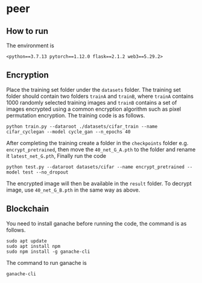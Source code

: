 # peer
## How to run
The environment is

```<python==3.7.13 pytorch==1.12.0 flask==2.1.2 web3==5.29.2>```

## Encryption

Place the training set folder under the `datasets` folder. The training set folder should contain two folders `trainA` and `trainB`, where `trainA` contains 1000 randomly selected training images and `trainB` contains a set of images encrypted using a common encryption algorithm such as pixel permutation encryption. The training code is as follows.

```
python train.py --dataroot ./datasets/cifar_train --name cifar_cyclegan --model cycle_gan --n_epochs 40
```

After completing the training create a folder in the `checkpoints` folder e.g. `encrypt_pretrained`, then move the `40_net_G_A.pth` to the folder and rename it `latest_net_G.pth`, Finally run the code

```
python test.py --dataroot datasets/cifar --name encrypt_pretrained --model test --no_dropout
```

The encrypted image will then be available in the `result` folder. To decrypt image, use `40_net_G_B.pth` in the same way as above.

## Blockchain

You need to install ganache before running the code, the command is as follows.

```
sudo apt update
sudo apt install npm
sudo npm install -g ganache-cli
```
The command to run ganache is
```
ganache-cli
```
 
